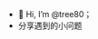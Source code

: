 - 👋 Hi, I’m @tree80；
- 分享遇到的小问题
  

<!---
tree80/tree80 is a ✨ special ✨ repository because its `README.md` (this file) appears on your GitHub profile.
You can click the Preview link to take a look at your changes.
--->
